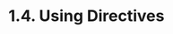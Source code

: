 <!-- This file is generated automatically by infrastructure scripts (crates/codegen/spec/src/lib.rs). Please don't edit by hand. -->

# 1.4. Using Directives

```{ .ebnf #UsingDirective }

```

<pre ebnf-snippet="UsingDirective" style="display: none;"><a href="#UsingDirective"><span class="k">UsingDirective</span></a><span class="o"> = </span><span class="cm">(* using_keyword: *)</span><span class="o"> </span><a href="../06-keywords#UsingKeyword"><span class="k">USING_KEYWORD</span></a><br /><span class="o">                 </span><span class="cm">(* clause: *)</span><span class="o"> </span><a href="#UsingClause"><span class="k">UsingClause</span></a><br /><span class="o">                 </span><span class="cm">(* for_keyword: *)</span><span class="o"> </span><a href="../06-keywords#ForKeyword"><span class="k">FOR_KEYWORD</span></a><br /><span class="o">                 </span><span class="cm">(* target: *)</span><span class="o"> </span><a href="#UsingTarget"><span class="k">UsingTarget</span></a><br /><span class="o">                 </span><span class="cm">(* global_keyword: *)</span><span class="o"> </span><a href="../06-keywords#GlobalKeyword"><span class="k">GLOBAL_KEYWORD</span></a><span class="o">?</span><span class="o"> </span><span class="cm">(* Introduced in 0.8.13 *)</span><br /><span class="o">                 </span><span class="cm">(* semicolon: *)</span><span class="o"> </span><a href="../07-punctuation#Semicolon"><span class="k">SEMICOLON</span></a><span class="o">;</span></pre>

```{ .ebnf #UsingClause }

```

<pre ebnf-snippet="UsingClause" style="display: none;"><a href="#UsingClause"><span class="k">UsingClause</span></a><span class="o"> = </span><span class="cm">(* variant: *)</span><span class="o"> </span><a href="../../05-expressions/06-identifiers#IdentifierPath"><span class="k">IdentifierPath</span></a><br /><span class="o">            | </span><span class="cm">(* variant: *)</span><span class="o"> </span><a href="#UsingDeconstruction"><span class="k">UsingDeconstruction</span></a><span class="o">;</span><span class="o"> </span><span class="cm">(* Introduced in 0.8.13 *)</span></pre>

```{ .ebnf #UsingDeconstruction }

```

<pre ebnf-snippet="UsingDeconstruction" style="display: none;"><span class="cm">(* Introduced in 0.8.13 *)</span><br /><a href="#UsingDeconstruction"><span class="k">UsingDeconstruction</span></a><span class="o"> = </span><span class="cm">(* open_brace: *)</span><span class="o"> </span><a href="../07-punctuation#OpenBrace"><span class="k">OPEN_BRACE</span></a><br /><span class="o">                      </span><span class="cm">(* symbols: *)</span><span class="o"> </span><a href="#UsingDeconstructionSymbols"><span class="k">UsingDeconstructionSymbols</span></a><br /><span class="o">                      </span><span class="cm">(* close_brace: *)</span><span class="o"> </span><a href="../07-punctuation#CloseBrace"><span class="k">CLOSE_BRACE</span></a><span class="o">;</span></pre>

```{ .ebnf #UsingDeconstructionSymbols }

```

<pre ebnf-snippet="UsingDeconstructionSymbols" style="display: none;"><span class="cm">(* Introduced in 0.8.13 *)</span><br /><a href="#UsingDeconstructionSymbols"><span class="k">UsingDeconstructionSymbols</span></a><span class="o"> = </span><span class="cm">(* item: *)</span><span class="o"> </span><a href="#UsingDeconstructionSymbol"><span class="k">UsingDeconstructionSymbol</span></a><span class="o"> </span><span class="o">(</span><span class="cm">(* separator: *)</span><span class="o"> </span><a href="../07-punctuation#Comma"><span class="k">COMMA</span></a><span class="o"> </span><span class="cm">(* item: *)</span><span class="o"> </span><a href="#UsingDeconstructionSymbol"><span class="k">UsingDeconstructionSymbol</span></a><span class="o">)</span><span class="o">*</span><span class="o">;</span></pre>

```{ .ebnf #UsingDeconstructionSymbol }

```

<pre ebnf-snippet="UsingDeconstructionSymbol" style="display: none;"><span class="cm">(* Introduced in 0.8.13 *)</span><br /><a href="#UsingDeconstructionSymbol"><span class="k">UsingDeconstructionSymbol</span></a><span class="o"> = </span><span class="cm">(* name: *)</span><span class="o"> </span><a href="../../05-expressions/06-identifiers#IdentifierPath"><span class="k">IdentifierPath</span></a><br /><span class="o">                            </span><span class="cm">(* alias: *)</span><span class="o"> </span><a href="#UsingAlias"><span class="k">UsingAlias</span></a><span class="o">?</span><span class="o">;</span><span class="o"> </span><span class="cm">(* Introduced in 0.8.19 *)</span></pre>

```{ .ebnf #UsingAlias }

```

<pre ebnf-snippet="UsingAlias" style="display: none;"><span class="cm">(* Introduced in 0.8.19 *)</span><br /><a href="#UsingAlias"><span class="k">UsingAlias</span></a><span class="o"> = </span><span class="cm">(* as_keyword: *)</span><span class="o"> </span><a href="../06-keywords#AsKeyword"><span class="k">AS_KEYWORD</span></a><br /><span class="o">             </span><span class="cm">(* operator: *)</span><span class="o"> </span><a href="#UsingOperator"><span class="k">UsingOperator</span></a><span class="o">;</span></pre>

```{ .ebnf #UsingOperator }

```

<pre ebnf-snippet="UsingOperator" style="display: none;"><span class="cm">(* Introduced in 0.8.19 *)</span><br /><a href="#UsingOperator"><span class="k">UsingOperator</span></a><span class="o"> = </span><span class="cm">(* variant: *)</span><span class="o"> </span><a href="../07-punctuation#Ampersand"><span class="k">AMPERSAND</span></a><br /><span class="o">              | </span><span class="cm">(* variant: *)</span><span class="o"> </span><a href="../07-punctuation#Asterisk"><span class="k">ASTERISK</span></a><br /><span class="o">              | </span><span class="cm">(* variant: *)</span><span class="o"> </span><a href="../07-punctuation#BangEqual"><span class="k">BANG_EQUAL</span></a><br /><span class="o">              | </span><span class="cm">(* variant: *)</span><span class="o"> </span><a href="../07-punctuation#Bar"><span class="k">BAR</span></a><br /><span class="o">              | </span><span class="cm">(* variant: *)</span><span class="o"> </span><a href="../07-punctuation#Caret"><span class="k">CARET</span></a><br /><span class="o">              | </span><span class="cm">(* variant: *)</span><span class="o"> </span><a href="../07-punctuation#EqualEqual"><span class="k">EQUAL_EQUAL</span></a><br /><span class="o">              | </span><span class="cm">(* variant: *)</span><span class="o"> </span><a href="../07-punctuation#GreaterThan"><span class="k">GREATER_THAN</span></a><br /><span class="o">              | </span><span class="cm">(* variant: *)</span><span class="o"> </span><a href="../07-punctuation#GreaterThanEqual"><span class="k">GREATER_THAN_EQUAL</span></a><br /><span class="o">              | </span><span class="cm">(* variant: *)</span><span class="o"> </span><a href="../07-punctuation#LessThan"><span class="k">LESS_THAN</span></a><br /><span class="o">              | </span><span class="cm">(* variant: *)</span><span class="o"> </span><a href="../07-punctuation#LessThanEqual"><span class="k">LESS_THAN_EQUAL</span></a><br /><span class="o">              | </span><span class="cm">(* variant: *)</span><span class="o"> </span><a href="../07-punctuation#Minus"><span class="k">MINUS</span></a><br /><span class="o">              | </span><span class="cm">(* variant: *)</span><span class="o"> </span><a href="../07-punctuation#Percent"><span class="k">PERCENT</span></a><br /><span class="o">              | </span><span class="cm">(* variant: *)</span><span class="o"> </span><a href="../07-punctuation#Plus"><span class="k">PLUS</span></a><br /><span class="o">              | </span><span class="cm">(* variant: *)</span><span class="o"> </span><a href="../07-punctuation#Slash"><span class="k">SLASH</span></a><br /><span class="o">              | </span><span class="cm">(* variant: *)</span><span class="o"> </span><a href="../07-punctuation#Tilde"><span class="k">TILDE</span></a><span class="o">;</span></pre>

```{ .ebnf #UsingTarget }

```

<pre ebnf-snippet="UsingTarget" style="display: none;"><a href="#UsingTarget"><span class="k">UsingTarget</span></a><span class="o"> = </span><span class="cm">(* variant: *)</span><span class="o"> </span><a href="../../03-types/01-advanced-types#TypeName"><span class="k">TypeName</span></a><br /><span class="o">            | </span><span class="cm">(* variant: *)</span><span class="o"> </span><a href="../07-punctuation#Asterisk"><span class="k">ASTERISK</span></a><span class="o">;</span></pre>
